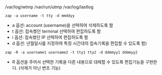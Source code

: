 /var/log/wtmp
/var/run/utmp
/var/log/lastlog

`zap -a username -t tty -d mmddyy`
- a 옵션: account (username)을 선택하여 삭제하도록 함
- t 옵션: 접속했던 terminal 선택하여 편집하도록 함
- i 옵션: 접속했던 IP 선택하여 편집하도록 함
- d 옵션: 년월일시를 지정하여 특정 시간대의 접속기록을 편집할 수 있도록 함)  

`zap -R -a username1 username2 -t tty1 tty2 -d ddmmyy1 ddmmyy2`
- R 옵션을 주어서 선택한 기록을 다른 내용으로 대체할 수 있도록 편집기능을 구현한다. (삭제가 아닌 변조 기능)
